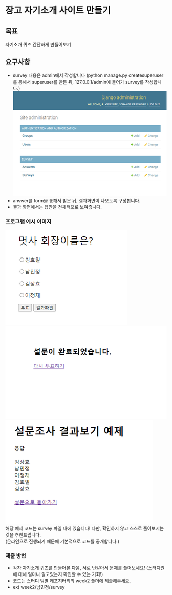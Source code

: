 # 장고 자기소개 사이트 만들기

## 목표
자기소개 퀴즈 간단하게 만들어보기

## 요구사항
- survey 내용은 admin에서 작성합니다 (python manage.py createsuperuser를 통해서 superuser를 만든 뒤, 127.0.0.1/admin에 들어가 survey를 작성합니다.)
![어드민 이미지](django_admin.PNG)
- answer를 form을 통해서 받은 뒤, 결과화면이 나오도록 구성합니다.
- 결과 화면에서는 답안을 전체적으로 보여줍니다.

### 프로그램 예시 이미지
![1](example1.PNG)
![2](example2.PNG)
![3](example3.PNG)
<br/>해당 예제 코드는 survey 파일 내에 있습니다! 다만, 확인하지 않고 스스로 풀어보시는 것을 추천드립니다. 
<br>(온라인으로 진행되기 때문에 기본적으로 코드를 공개합니다.)

### 제출 방법
- 각자 자기소개 퀴즈를 만들어본 다음, 서로 번갈아서 문제를 풀어보세요! (스터디원에 대해 얼마나 알고있는지 확인할 수 있는 기회!)
- 코드는 스터디 팀별 레포지터리의 week2 폴더에 제출해주세요.
- ex) week2/남민정/survey